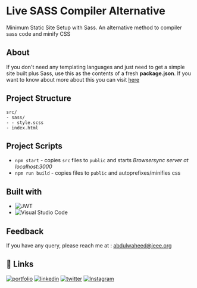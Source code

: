 # Live SASS Compiler Alternative

Minimum Static Site Setup with Sass. An alternative method to compiler sass code and minify CSS 

## About

If you don't need any templating languages and just need to get a simple site built plus Sass, use this as the contents of a fresh **package.json**. 
If you want to know about more about this you can visit [here](https://thinkdobecreate.com/articles/minimum-static-site-sass-setup/)

## Project Structure
```FRAME
src/
- sass/
- - style.scss
- index.html
```
## Project Scripts

- `npm start` - copies `src` files to `public` and starts *Browsersync server at localhost:3000*
- `npm run build` - copies files to `public` and autoprefixes/minifies css

## Built with
- ![JWT](https://img.shields.io/badge/JWT-black?style=for-the-badge&logo=JSON%20web%20tokens)
- ![Visual Studio Code](https://img.shields.io/badge/Visual%20Studio%20Code-0078d7.svg?style=for-the-badge&logo=visual-studio-code&logoColor=white)

## Feedback
If you have any query, please reach me at : abdulwaheed@ieee.org

## 🔗 Links

[![portfolio](https://img.shields.io/badge/my_portfolio-000?style=for-the-badge&logo=ko-fi&logoColor=white)](https://github.com/captainWaheed)
[![linkedin](https://img.shields.io/badge/linkedin-0A66C2?style=for-the-badge&logo=linkedin&logoColor=white)](https://www.linkedin.com/in/abdul-waheed781/)
[![twitter](https://img.shields.io/badge/twitter-1DA1F2?style=for-the-badge&logo=twitter&logoColor=white)](https://twitter.com/captainWaheed43)
[![Instagram](https://img.shields.io/badge/Instagram-%23E4405F.svg?style=for-the-badge&logo=Instagram&logoColor=white)](https://www.instagram.com/captain_waheed_/)
